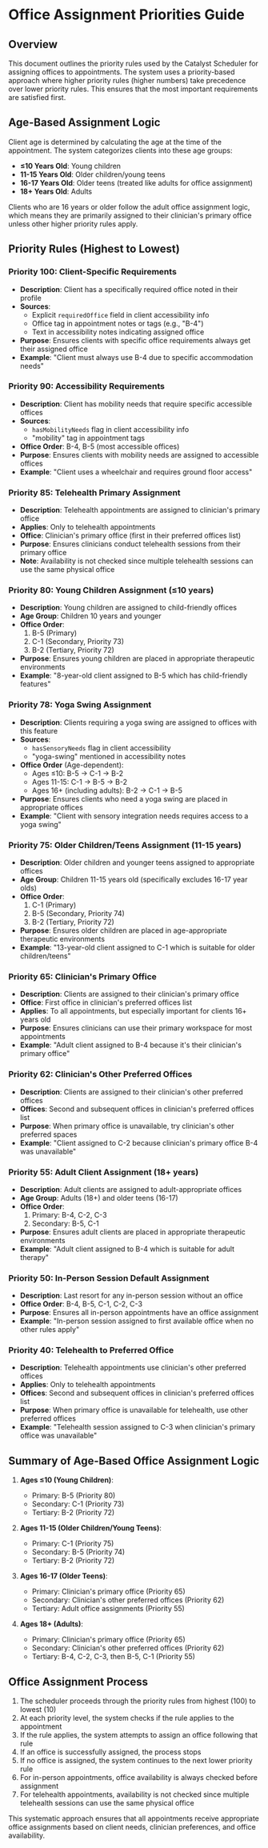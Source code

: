 # Office Assignment Priorities Guide

## Overview

This document outlines the priority rules used by the Catalyst Scheduler for assigning offices to appointments. The system uses a priority-based approach where higher priority rules (higher numbers) take precedence over lower priority rules. This ensures that the most important requirements are satisfied first.

## Age-Based Assignment Logic

Client age is determined by calculating the age at the time of the appointment. The system categorizes clients into these age groups:

- **≤10 Years Old**: Young children
- **11-15 Years Old**: Older children/young teens
- **16-17 Years Old**: Older teens (treated like adults for office assignment)
- **18+ Years Old**: Adults

Clients who are 16 years or older follow the adult office assignment logic, which means they are primarily assigned to their clinician's primary office unless other higher priority rules apply.

## Priority Rules (Highest to Lowest)

### Priority 100: Client-Specific Requirements
- **Description**: Client has a specifically required office noted in their profile
- **Sources**: 
  - Explicit `requiredOffice` field in client accessibility info
  - Office tag in appointment notes or tags (e.g., "B-4")
  - Text in accessibility notes indicating assigned office
- **Purpose**: Ensures clients with specific office requirements always get their assigned office
- **Example**: "Client must always use B-4 due to specific accommodation needs"

### Priority 90: Accessibility Requirements
- **Description**: Client has mobility needs that require specific accessible offices
- **Sources**:
  - `hasMobilityNeeds` flag in client accessibility info
  - "mobility" tag in appointment tags
- **Office Order**: B-4, B-5 (most accessible offices)
- **Purpose**: Ensures clients with mobility needs are assigned to accessible offices
- **Example**: "Client uses a wheelchair and requires ground floor access"

### Priority 85: Telehealth Primary Assignment
- **Description**: Telehealth appointments are assigned to clinician's primary office
- **Applies**: Only to telehealth appointments
- **Office**: Clinician's primary office (first in their preferred offices list)
- **Purpose**: Ensures clinicians conduct telehealth sessions from their primary office
- **Note**: Availability is not checked since multiple telehealth sessions can use the same physical office

### Priority 80: Young Children Assignment (≤10 years)
- **Description**: Young children are assigned to child-friendly offices
- **Age Group**: Children 10 years and younger
- **Office Order**: 
  1. B-5 (Primary)
  2. C-1 (Secondary, Priority 73)
  3. B-2 (Tertiary, Priority 72)
- **Purpose**: Ensures young children are placed in appropriate therapeutic environments
- **Example**: "8-year-old client assigned to B-5 which has child-friendly features"

### Priority 78: Yoga Swing Assignment
- **Description**: Clients requiring a yoga swing are assigned to offices with this feature
- **Sources**: 
  - `hasSensoryNeeds` flag in client accessibility
  - "yoga-swing" mentioned in accessibility notes
- **Office Order** (Age-dependent):
  - Ages ≤10: B-5 → C-1 → B-2
  - Ages 11-15: C-1 → B-5 → B-2
  - Ages 16+ (including adults): B-2 → C-1 → B-5
- **Purpose**: Ensures clients who need a yoga swing are placed in appropriate offices
- **Example**: "Client with sensory integration needs requires access to a yoga swing"

### Priority 75: Older Children/Teens Assignment (11-15 years)
- **Description**: Older children and younger teens assigned to appropriate offices
- **Age Group**: Children 11-15 years old (specifically excludes 16-17 year olds)
- **Office Order**:
  1. C-1 (Primary)
  2. B-5 (Secondary, Priority 74)
  3. B-2 (Tertiary, Priority 72)
- **Purpose**: Ensures older children are placed in age-appropriate therapeutic environments
- **Example**: "13-year-old client assigned to C-1 which is suitable for older children/teens"

### Priority 65: Clinician's Primary Office
- **Description**: Clients are assigned to their clinician's primary office
- **Office**: First office in clinician's preferred offices list
- **Applies**: To all appointments, but especially important for clients 16+ years old
- **Purpose**: Ensures clinicians can use their primary workspace for most appointments
- **Example**: "Adult client assigned to B-4 because it's their clinician's primary office"

### Priority 62: Clinician's Other Preferred Offices
- **Description**: Clients are assigned to their clinician's other preferred offices
- **Offices**: Second and subsequent offices in clinician's preferred offices list
- **Purpose**: When primary office is unavailable, try clinician's other preferred spaces
- **Example**: "Client assigned to C-2 because clinician's primary office B-4 was unavailable"

### Priority 55: Adult Client Assignment (18+ years)
- **Description**: Adult clients are assigned to adult-appropriate offices
- **Age Group**: Adults (18+) and older teens (16-17)
- **Office Order**:
  1. Primary: B-4, C-2, C-3
  2. Secondary: B-5, C-1
- **Purpose**: Ensures adult clients are placed in appropriate therapeutic environments
- **Example**: "Adult client assigned to B-4 which is suitable for adult therapy"

### Priority 50: In-Person Session Default Assignment
- **Description**: Last resort for any in-person session without an office
- **Office Order**: B-4, B-5, C-1, C-2, C-3
- **Purpose**: Ensures all in-person appointments have an office assignment
- **Example**: "In-person session assigned to first available office when no other rules apply"

### Priority 40: Telehealth to Preferred Office
- **Description**: Telehealth appointments use clinician's other preferred offices
- **Applies**: Only to telehealth appointments
- **Offices**: Second and subsequent offices in clinician's preferred offices list
- **Purpose**: When primary office is unavailable for telehealth, use other preferred offices
- **Example**: "Telehealth session assigned to C-3 when clinician's primary office was unavailable"

## Summary of Age-Based Office Assignment Logic

1. **Ages ≤10 (Young Children)**:
   - Primary: B-5 (Priority 80)
   - Secondary: C-1 (Priority 73)
   - Tertiary: B-2 (Priority 72)

2. **Ages 11-15 (Older Children/Young Teens)**:
   - Primary: C-1 (Priority 75)
   - Secondary: B-5 (Priority 74)
   - Tertiary: B-2 (Priority 72)

3. **Ages 16-17 (Older Teens)**:
   - Primary: Clinician's primary office (Priority 65)
   - Secondary: Clinician's other preferred offices (Priority 62)
   - Tertiary: Adult office assignments (Priority 55)
   
4. **Ages 18+ (Adults)**:
   - Primary: Clinician's primary office (Priority 65)
   - Secondary: Clinician's other preferred offices (Priority 62)
   - Tertiary: B-4, C-2, C-3, then B-5, C-1 (Priority 55)

## Office Assignment Process

1. The scheduler proceeds through the priority rules from highest (100) to lowest (10)
2. At each priority level, the system checks if the rule applies to the appointment
3. If the rule applies, the system attempts to assign an office following that rule
4. If an office is successfully assigned, the process stops
5. If no office is assigned, the system continues to the next lower priority rule
6. For in-person appointments, office availability is always checked before assignment
7. For telehealth appointments, availability is not checked since multiple telehealth sessions can use the same physical office

This systematic approach ensures that all appointments receive appropriate office assignments based on client needs, clinician preferences, and office availability.